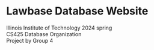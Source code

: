# Lawbase Database Website
Illinois Institute of Technology 2024 spring   
CS425 Database Organization   
Project by Group 4   
